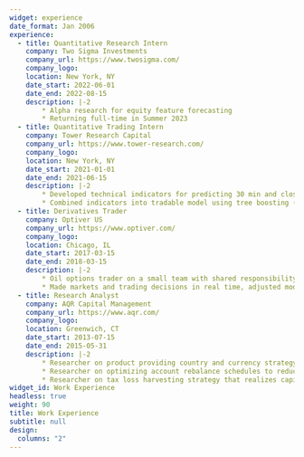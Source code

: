 ```yaml
---
widget: experience
date_format: Jan 2006
experience:
  - title: Quantitative Research Intern
    company: Two Sigma Investments
    company_url: https://www.twosigma.com/
    company_logo: 
    location: New York, NY
    date_start: 2022-06-01
    date_end: 2022-08-15
    description: |-2
        * Alpha research for equity feature forecasting
        * Returning full-time in Summer 2023
  - title: Quantitative Trading Intern
    company: Tower Research Capital
    company_url: https://www.tower-research.com/
    company_logo: 
    location: New York, NY
    date_start: 2021-01-01
    date_end: 2021-06-15
    description: |-2
        * Developed technical indicators for predicting 30 min and close-to-close single stock returns. Incorporated order book history, Barra factors, GICS, and short interest information.
        * Combined indicators into tradable model using tree boosting (e.g. CatBoost, LightGBM) methods. Model added value and had low correlation to team’s existing strategies.
  - title: Derivatives Trader
    company: Optiver US
    company_url: https://www.optiver.com/
    company_logo: 
    location: Chicago, IL
    date_start: 2017-03-15
    date_end: 2018-03-15
    description: |-2
        * Oil options trader on a small team with shared responsibility for PnL and risk every day.
        * Made markets and trading decisions in real time, adjusted models to changing market conditions, actively monitored opportunities and risks, handled day-to-day operations.
  - title: Research Analyst
    company: AQR Capital Management
    company_url: https://www.aqr.com/
    company_logo: 
    location: Greenwich, CT
    date_start: 2013-07-15
    date_end: 2015-05-31
    description: |-2
        * Researcher on product providing country and currency strategy exposure without derivatives.
        * Researcher on optimizing account rebalance schedules to reduce turnover and market impact.
        * Researcher on tax loss harvesting strategy that realizes capital gains on a tax-favorable schedule.
widget_id: Work Experience
headless: true
weight: 90
title: Work Experience
subtitle: null
design:
  columns: "2"
---
```

